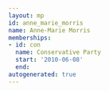 ```yaml
---
layout: mp
id: anne_marie_morris
name: Anne-Marie Morris
memberships:
- id: con
  name: Conservative Party
  start: '2010-06-08'
  end: 
autogenerated: true
---
```

